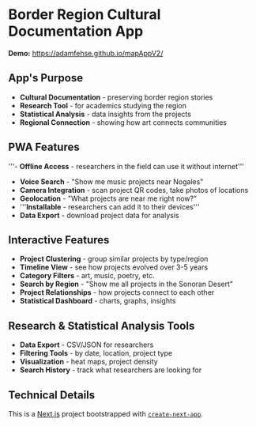 # Border Region Cultural Documentation App

**Demo:** https://adamfehse.github.io/mapAppV2/

## App's Purpose

- **Cultural Documentation** - preserving border region stories
- **Research Tool** - for academics studying the region  
- **Statistical Analysis** - data insights from the projects
- **Regional Connection** - showing how art connects communities

## PWA Features

'''- **Offline Access** - researchers in the field can use it without internet'''
- **Voice Search** - "Show me music projects near Nogales"
- **Camera Integration** - scan project QR codes, take photos of locations
- **Geolocation** - "What projects are near me right now?"
- '''**Installable** - researchers can add it to their devices'''
- **Data Export** - download project data for analysis

## Interactive Features

- **Project Clustering** - group similar projects by type/region
- **Timeline View** - see how projects evolved over 3-5 years
- **Category Filters** - art, music, poetry, etc.
- **Search by Region** - "Show me all projects in the Sonoran Desert"
- **Project Relationships** - how projects connect to each other
- **Statistical Dashboard** - charts, graphs, insights

## Research & Statistical Analysis Tools

- **Data Export** - CSV/JSON for researchers
- **Filtering Tools** - by date, location, project type
- **Visualization** - heat maps, project density
- **Search History** - track what researchers are looking for

## Technical Details

This is a [Next.js](https://nextjs.org) project bootstrapped with [`create-next-app`](https://nextjs.org/docs/app/api-reference/cli/create-next-app).